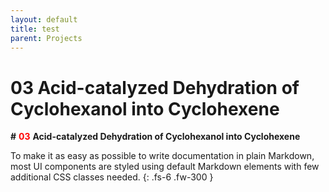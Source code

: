 ```yaml
---
layout: default
title: test
parent: Projects
---
```



# 03 Acid-catalyzed Dehydration of Cyclohexanol into Cyclohexene
**#** <span style="color:#ff0000">**03**</span> **Acid-catalyzed Dehydration of Cyclohexanol into Cyclohexene**

To make it as easy as possible to write documentation in plain Markdown, most UI components are styled using default Markdown elements with few additional CSS classes needed.
{: .fs-6 .fw-300 }
